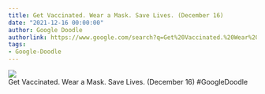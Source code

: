 ```yaml
---
title: Get Vaccinated. Wear a Mask. Save Lives. (December 16)
date: "2021-12-16 00:00:00"
author: Google Doodle
authorlink: https://www.google.com/search?q=Get%20Vaccinated.%20Wear%20a%20Mask.%20Save%20Lives.%20(December%2016)
tags:
- Google-Doodle
---
```

<img src="https://www.google.com/logos/doodles/2021/get-vaccinated-wear-a-mask-save-lives-december-15-copy-6753651837109587-law.gif" referrerpolicy="no-referrer"><br>Get Vaccinated. Wear a Mask. Save Lives. (December 16) #GoogleDoodle